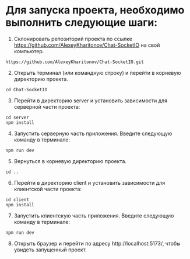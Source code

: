 # Для запуска проекта, необходимо выполнить следующие шаги:

1. Склонировать репозиторий проекта по ссылке https://github.com/AlexeyKharitonov/Chat-SocketIO на свой компьютер.
```
https://github.com/AlexeyKharitonov/Chat-SocketIO.git
```

2. Открыть терминал (или командную строку) и перейти в корневую директорию проекта.
```
cd Chat-SocketIO
```

3. Перейти в директорию server и установить зависимости для серверной части проекта:
```
cd server
npm install
```

4. Запустить серверную часть приложения. Введите следующую команду в терминале:
```
npm run dev
```

5. Вернуться в корневую директорию проекта.
```
cd ..
```

6. Перейти в директорию client и установить зависимости для клиентской части проекта:
```
cd client
npm install
```

7. Запустить клиентскую часть приложения. Введите следующую команду в терминале:
```
npm run dev
```

8. Открыть браузер и перейти по адресу http://localhost:5173/, чтобы увидеть запущенный проект.
